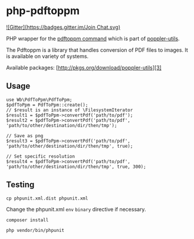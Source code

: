 php-pdftoppm
=============
[![Gitter](https://badges.gitter.im/Join Chat.svg)](https://gitter.im/waarneembemiddeling/php-pdftoppm?utm_source=badge&utm_medium=badge&utm_campaign=pr-badge&utm_content=badge)

PHP wrapper for the [pdftoppm command][1] which is part of
[poppler-utils][2].

The Pdftoppm is a library that handles conversion of PDF files to images. It is available on variety of systems.

Available packages:
[http://pkgs.org/download/poppler-utils][3]

Usage
-------------
```
use Wb\PdfToPpm\PdfToPpm;
$pdfToPpm = PdfToPpm::create();
// $result is an instance of \FilesystemIterator
$result1 = $pdfToPpm->convertPdf('path/to/pdf');
$result2 = $pdfToPpm->convertPdf('path/to/pdf', 'path/to/other/destination/dir/then/tmp');

// Save as png
$result3 = $pdfToPpm->convertPdf('path/to/pdf', 'path/to/other/destination/dir/then/tmp', true);

// Set specific resolution
$result4 = $pdfToPpm->convertPdf('path/to/pdf', 'path/to/other/destination/dir/then/tmp', true, 300);

```

Testing
-------------

```
cp phpunit.xml.dist phpunit.xml
```

Change the phpunit.xml ```env``` ```binary``` directive if necessary.

```
composer install
```

```
php vendor/bin/phpunit
```

[1]: http://linux.die.net/man/1/pdftoppm
[2]: http://en.wikipedia.org/wiki/Poppler_(software)
[3]: http://pkgs.org/download/poppler-utils